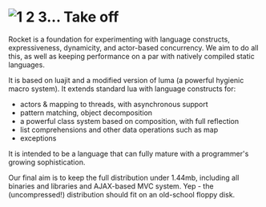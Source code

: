 ![1 2 3... Take off](https://raw.github.com/andrewmcv/raccoon/master/docs/images/rocket-logo.png)
=======

Rocket is a foundation for experimenting with language constructs, expressiveness, dynamicity, and actor-based concurrency. We aim to do all this, as well as keeping performance on a par with natively compiled static languages.

It is based on luajit and a modified version of luma (a powerful hygienic macro system). It extends standard lua with language constructs for:

- actors & mapping to threads, with asynchronous support
- pattern matching, object decomposition
- a powerful class system based on composition, with full reflection
- list comprehensions and other data operations such as map
- exceptions

It is intended to be a language that can fully mature with a programmer's growing sophistication.

Our final aim is to keep the full distribution under 1.44mb, including all binaries and libraries and AJAX-based MVC system. Yep - the (uncompressed!) distribution should fit on an old-school floppy disk.






